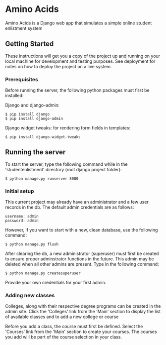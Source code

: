 # Amino Acids

Amino Acids is a Django web app that simulates a simple online student enlistment system

## Getting Started

These instructions will get you a copy of the project up and running on your local machine for development and testing purposes. See deployment for notes on how to deploy the project on a live system.


### Prerequisites

Before running the server, the following python packages must first be installed:

Django and django-admin:

```
$ pip install django
$ pip install django-admin
```

Django widget tweaks: for rendering form fields in templates:

```
$ pip install django-widget-tweaks
```

## Running the server

To start the server, type the following command while in the 'studentenlistment' 
directory (root django project folder):

```
$ python manage.py runserver 8000
```

### Initial setup

This current project may already have an administrator and a few user records 
in the db. The default admin credentials are as follows:

```
username: admin
password: admin
```

However, if you want to start with a new, clean database, use the following 
command:

```
$ python manage.py flush
```

After clearing the db, a new administrator (superuser) must first be created to 
ensure proper adminstrator functions in the future.
This admin may be deleted when all other admins are present. Type in the 
following command:

```
$ python manage.py createsuperuser
```

Provide your own credentials for your first admin.

### Adding new classes

Colleges, along with their respective degree programs can be created in the 
admin site. Click the 'Colleges' link from the 'Main' section to display the 
list of available classes and to add a new college or course

Before you add a class, the course must first be defined. Select the 'Courses'
link from the 'Main' section to create your courses. The courses you add will
be part of the course selection in your class.
